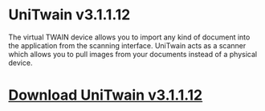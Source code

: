 # UniTwain v3.1.1.12

The virtual TWAIN device allows you to import any kind of document into the application from the scanning interface. UniTwain acts as a scanner which allows you to pull images from your documents instead of a physical device.

# [Download UniTwain v3.1.1.12](https://developer.team/software/34969-unitwain-v31112.html)
